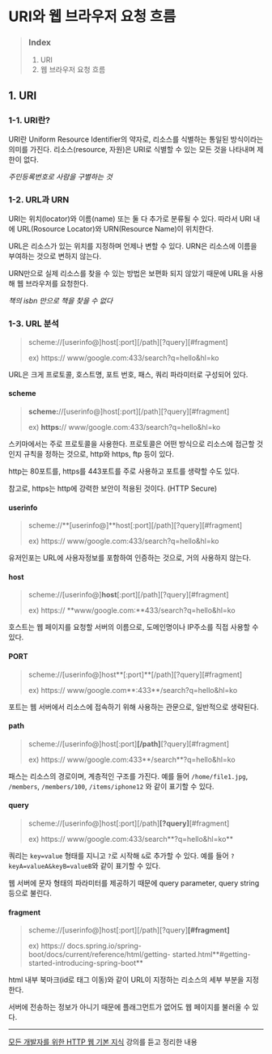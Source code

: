 # URI와 웹 브라우저 요청 흐름

> ### Index
>
> 1. URI
> 2. 웹 브라우저 요청 흐름

## 1. URI

### 1-1. URI란?

URI란 Uniform Resource Identifier의 약자로, 리소스를 식별하는 통일된 방식이라는 의미를 가진다. 리소스(resource, 자원)은 URI로 식별할 수 있는 모든 것을 나타내며 제한이 없다.

_주민등록번호로 사람을 구별하는 것_

### 1-2. URL과 URN

URI는 위치(locator)와 이름(name) 또는 둘 다 추가로 분류될 수 있다. 따라서 URI 내에 URL(Rosource Locator)와 URN(Resource Name)이 위치한다.

URL은 리소스가 있는 위치를 지정하며 언제나 변할 수 있다. URN은 리소스에 이름을 부여하는 것으로 변하지 않는다.

URN만으로 실제 리소스를 찾을 수 있는 방법은 보편화 되지 않았기 때문에 URL을 사용해 웹 브라우저를 요청한다.

_책의 isbn 만으로 책을 찾을 수 없다_

### 1-3. URL 분석

> scheme://[userinfo@]host[:port][/path][?query][#fragment]
>
> ex)
> https:// www/google.com:433/search?q=hello&hl=ko

URL은 크게 프로토콜, 호스트명, 포트 번호, 패스, 쿼리 파라미터로 구성되어 있다.

#### scheme

> **scheme:**//[userinfo@]host[:port][/path][?query][#fragment]
>
> ex)
> **https:**// www/google.com:433/search?q=hello&hl=ko

스키마에서는 주로 프로토콜을 사용한다. 프로토콜은 어떤 방식으로 리소스에 접근할 것인지 규칙을 정하는 것으로, http와 https, ftp 등이 있다.

http는 80포트를, https를 443포트를 주로 사용하고 포트를 생략할 수도 있다.

참고로, https는 http에 강력한 보안이 적용된 것이다. (HTTP Secure)

#### userinfo

> scheme://**[userinfo@]**host[:port][/path][?query][#fragment]
>
> ex)
> https:// www/google.com:433/search?q=hello&hl=ko

유저인포는 URL에 사용자정보를 포함하여 인증하는 것으로, 거의 사용하지 않는다.

#### host

> scheme://[userinfo@]**host**[:port][/path][?query][#fragment]
>
> ex)
> https:// **www/google.com:**433/search?q=hello&hl=ko

호스트는 웹 페이지를 요청할 서버의 이름으로, 도메인명이나 IP주소를 직접 사용할 수 있다.

#### PORT

> scheme://[userinfo@]host**[:port]**[/path][?query][#fragment]
>
> ex)
> https:// www/google.com**:433**/search?q=hello&hl=ko

포트는 웹 서버에서 리소스에 접속하기 위해 사용하는 관문으로, 일반적으로 생략된다.

#### path

> scheme://[userinfo@]host[:port]**[/path]**[?query][#fragment]
>
> ex)
> https:// www/google.com:433**/search**?q=hello&hl=ko

패스는 리소스의 경로이며, 계층적인 구조를 가진다. 예를 들어 `/home/file1.jpg`, `/members`, `/members/100`, `/items/iphone12` 와 같이 표기할 수 있다.

#### query

> scheme://[userinfo@]host[:port][/path]**[?query]**[#fragment]
>
> ex)
> https:// www/google.com:433/search**?q=hello&hl=ko**

쿼리는 `key=value` 형태를 지니고 `?`로 시작해 `&`로 추가할 수 있다. 예를 들어 `?keyA=valueA&keyB=valueB`와 같이 표기할 수 있다.

웹 서버에 문자 형태의 파라미터를 제공하기 때문에 query parameter, query string 등으로 불린다.

#### fragment

> scheme://[userinfo@]host[:port][/path][?query]**[#fragment]**
>
> ex)
> https:// docs.spring.io/spring-boot/docs/current/reference/html/getting-
> started.html**#getting-started-introducing-spring-boot**

html 내부 북마크(id로 태그 이동)와 같이 URL이 지정하는 리소스의 세부 부분을 지정한다.

서버에 전송하는 정보가 아니기 때문에 플래그먼트가 없어도 웹 페이지를 불러올 수 있다.

---

[모든 개발자를 위한 HTTP 웹 기본 지식](https://www.inflearn.com/course/http-%EC%9B%B9-%EB%84%A4%ED%8A%B8%EC%9B%8C%ED%81%AC) 강의를 듣고 정리한 내용
